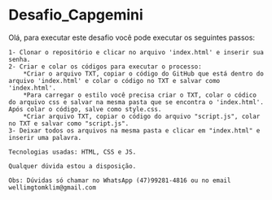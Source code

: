 # Desafio_Capgemini

Olá, para executar este desafio você pode executar os seguintes passos:
    
    1- Clonar o repositório e clicar no arquivo 'index.html' e inserir sua senha.
    2- Criar e colar os códigos para executar o processo:
        *Criar o arquivo TXT, copiar o código do GitHub que está dentro do arquivo 'index.html' e colar o código no TXT e salvar como 'index.html'.
        *Para carregar o estilo você precisa criar o TXT, colar o códico do arquivo css e salvar na mesma pasta que se encontra o 'index.html'. Após colar o código, salve como style.css.
        *Criar arquivo TXT, copiar o código do arquivo "script.js", colar no TXT e salvar como "script.js".
    3- Deixar todos os arquivos na mesma pasta e clicar em "index.html" e inserir uma palavra.

    Tecnologias usadas: HTML, CSS e JS.
        
    Qualquer dúvida estou a disposição.

    Obs: Dúvidas só chamar no WhatsApp (47)99281-4816 ou no email wellimgtomklim@gmail.com